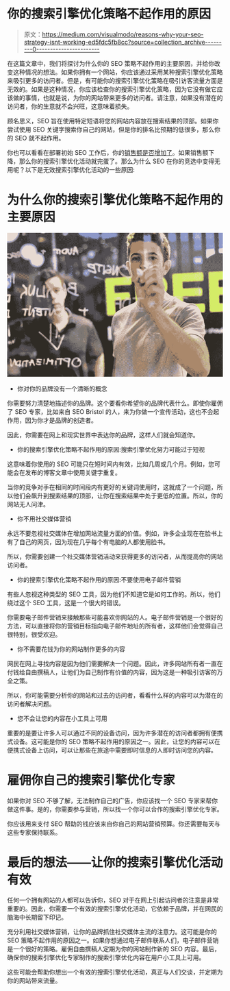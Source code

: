 # 你的搜索引擎优化策略不起作用的原因

> 原文：<https://medium.com/visualmodo/reasons-why-your-seo-strategy-isnt-working-ed5fdc5fb8cc?source=collection_archive---------0----------------------->

在这篇文章中，我们将探讨为什么你的 SEO 策略不起作用的主要原因，并给你改变这种情况的想法。如果你拥有一个网站，你应该通过采用某种搜索引擎优化策略来吸引更多的访问者。但是，有可能你的搜索引擎优化策略在吸引访客流量方面是无效的。如果是这种情况，你应该检查你的搜索引擎优化策略，因为它没有做它应该做的事情，也就是说，为你的网站带来更多的访问者。请注意，如果没有潜在的访问者，你的生意就不会兴旺，这意味着损失。

顾名思义，SEO 旨在使用特定短语将您的网站内容放在搜索结果的顶部。如果你尝试使用 SEO 关键字搜索你自己的网站，但是你的排名比预期的低很多，那么你的 SEO 就不起作用。

你也可以看看在部署初始 SEO 工作后，你的[销售额是否增加了](https://visualmodo.com/expensive-ecommerce-mistakes/)。如果销售额下降，那么你的搜索引擎优化活动就完蛋了。那么为什么 SEO 在你的竞选中变得无用呢？以下是无效搜索引擎优化活动的一些原因:

# 为什么你的搜索引擎优化策略不起作用的主要原因

![](img/dc5db3adf4760d6a2b8a8bf9cf6e3f1b.png)

*   你对你的品牌没有一个清晰的概念

你需要努力清楚地描述你的品牌。这个要看你希望你的品牌代表什么。即使你雇佣了 SEO 专家，比如来自 SEO Bristol 的人，来为你做一个宣传活动，这也不会起作用，因为你才是品牌的创造者。

因此，你需要在网上和现实世界中表达你的品牌，这样人们就会知道你。

*   你的搜索引擎优化策略不起作用的原因:搜索引擎优化努力可能过于短视

这意味着你使用的 SEO 可能只在短时间内有效，比如几周或几个月。例如，您可能会在发布的博客文章中使用关键字重复。

当你的竞争对手在相同的时间段内有更好的关键词使用时，这就成了一个问题，所以他们会飙升到搜索结果的顶部，让你在搜索结果中处于更低的位置。所以，你的网站无人问津。

*   你不用社交媒体营销

永远不要忽视社交媒体在增加网站流量方面的价值。例如，许多企业现在在脸书上有了自己的网页，因为现在几乎每个有电脑的人都使用脸书。

所以，你需要创建一个社交媒体营销活动来获得更多的访问者，从而提高你的网站访问者。

*   你的搜索引擎优化策略不起作用的原因:不要使用电子邮件营销

有些人忽视这种类型的 SEO 工具，因为他们不知道它是如何工作的。所以，他们绕过这个 SEO 工具，这是一个很大的错误。

你需要电子邮件营销来接触那些可能喜欢你网站的人。电子邮件营销是一个很好的方法，可以直接将你的营销目标指向电子邮件地址的所有者，这样他们会觉得自己很特别，很受欢迎。

*   你不需要花钱为你的网站制作更多的内容

网民在网上寻找内容是因为他们需要解决一个问题。因此，许多网站所有者一直在付钱给自由撰稿人，让他们为自己制作有价值的内容，因为这是一种吸引访客的万全之策。

所以，你可能需要分析你的网站和过去的访问者，看看什么样的内容可以为潜在的访问者解决问题。

*   您不会让您的内容在小工具上可用

重要的是要让许多人可以通过不同的设备访问，因为许多潜在的访问者都拥有便携式设备。这可能是你的 SEO 策略不起作用的原因之一。因此，让您的内容可以在便携式设备上访问，可以让那些在旅途中需要即时信息的人即时访问您的内容。

# 雇佣你自己的搜索引擎优化专家

如果你对 SEO 不够了解，无法制作自己的广告，你应该找一个 SEO 专家来帮你做这件事。是的，你需要参与营销，所以找一个你可以合作的搜索引擎优化专家。

你应该用来支付 SEO 帮助的钱应该来自你自己的网站营销预算。你还需要每天与这些专家保持联系。

# 最后的想法——让你的搜索引擎优化活动有效

任何一个拥有网站的人都可以告诉你，SEO 对于在网上引起访问者的注意是非常重要的。因此，你需要一个有效的搜索引擎优化活动，它依赖于品牌，并在网民的脑海中长期留下印记。

充分利用社交媒体营销，让你的品牌抓住社交媒体主流的注意力。这可能是你的 SEO 策略不起作用的原因之一。如果你想通过电子邮件联系人们，电子邮件营销是一个很好的策略。雇佣自由撰稿人定期为你的网站制作新的 SEO 内容。最后，确保你的搜索引擎优化专家制作的搜索引擎优化内容在用户小工具上可用。

这些可能会帮助你想出一个有效的搜索引擎优化活动，真正与人们交谈，并定期为你的网站带来流量。